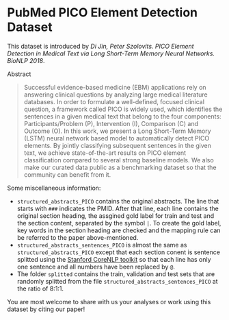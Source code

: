 # PubMed PICO Element Detection Dataset
This dataset is introduced by *Di Jin, Peter Szolovits. PICO Element Detection in Medical Text via Long Short-Term Memory Neural Networks. BioNLP 2018*.

Abstract

>Successful evidence-based medicine (EBM) applications rely on answering clinical questions by analyzing large medical literature databases. In order to formulate a well-defined, focused clinical question, a framework called PICO is widely used, which identifies the sentences in a given medical text that belong to the four components: Participants/Problem (P), Intervention (I), Comparison (C) and Outcome (O). In this work, we present a Long Short-Term Memory (LSTM) neural network based model to automatically detect PICO elements. By jointly classifying subsequent sentences in the given text, we achieve state-of-the-art results on PICO element classification compared to several strong baseline models. We also make our curated data public as a benchmarking dataset so that the community can benefit from it.

Some miscellaneous information:
-  `structured_abstracts_PICO` contains the original abstracts. The line that starts with `###` indicates the PMID. After that line, each line contains the original section heading, the assgined gold label for train and test and the section content, separated by the symbol `|`. To create the gold label, key words in the section heading are checked and the mapping rule can be referred to the paper above-mentioned.
- `structured_abstracts_sentences_PICO` is almost the same as `structured_abstracts_PICO` except that each section conent is sentence splitted using the [Stanford CoreNLP toolkit](https://stanfordnlp.github.io/CoreNLP/index.html) so that each line has only one sentence and all numbers have been replaced by `@`.
- The folder `splitted` contains the train, validation and test sets that are randomly splitted from the file `structured_abstracts_sentences_PICO` at the ratio of 8:1:1.

You are most welcome to share with us your analyses or work using this dataset by citing our paper!
